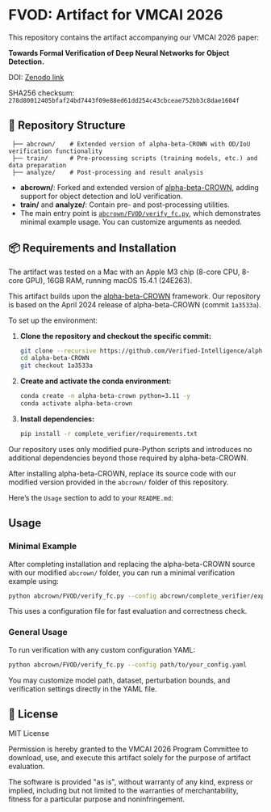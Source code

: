 # FVOD: Artifact for VMCAI 2026

This repository contains the artifact accompanying our VMCAI 2026 paper:

**Towards Formal Verification of Deep Neural Networks for Object Detection.**

DOI: [Zenodo link](https://zenodo.org/records/17098701)
 
SHA256 checksum: `278d80012405bfaf24bd7443f09e88ed61dd254c43cbceae752bb3c8dae1604f`


## 📁 Repository Structure

```
 ├── abcrown/    # Extended version of alpha-beta-CROWN with OD/IoU verification functionality  
 ├── train/      # Pre-processing scripts (training models, etc.) and data preparation  
 ├── analyze/    # Post-processing and result analysis  
 ```

- **abcrown/**: Forked and extended version of [alpha-beta-CROWN](https://github.com/Verified-Intelligence/alpha-beta-CROWN), adding support for object detection and IoU verification.
- **train/** and **analyze/**: Contain pre- and post-processing utilities.
- The main entry point is [`abcrown/FVOD/verify_fc.py`](abcrown/FVOD/verify_fc.py), which demonstrates minimal example usage. You can customize arguments as needed.

## 📦 Requirements and Installation

The artifact was tested on a Mac with an Apple M3 chip (8-core CPU, 8-core GPU), 16GB RAM, running macOS 15.4.1 (24E263).

This artifact builds upon the [alpha-beta-CROWN](https://github.com/Verified-Intelligence/alpha-beta-CROWN) framework. Our repository is based on the April 2024 release of alpha-beta-CROWN (commit `1a3533a`).

To set up the environment:

1. **Clone the repository and checkout the specific commit:**

   ```bash
   git clone --recursive https://github.com/Verified-Intelligence/alpha-beta-CROWN.git
   cd alpha-beta-CROWN
   git checkout 1a3533a
   ```

2. **Create and activate the conda environment:**

   ```bash
   conda create -n alpha-beta-crown python=3.11 -y
   conda activate alpha-beta-crown
   ```

3. **Install dependencies:**

   ```bash
   pip install -r complete_verifier/requirements.txt
   ```
Our repository uses only modified pure-Python scripts and introduces no additional dependencies beyond those required by alpha-beta-CROWN.

After installing alpha-beta-CROWN, replace its source code with our modified version provided in the `abcrown/` folder of this repository.

Here’s the `Usage` section to add to your `README.md`:

## Usage

### Minimal Example

After completing installation and replacing the alpha-beta-CROWN source with our modified `abcrown/` folder, you can run a minimal verification example using:

```bash
python abcrown/FVOD/verify_fc.py --config abcrown/complete_verifier/exp_configs/OD/d_loc_init.yaml
````

This uses a configuration file for fast evaluation and correctness check.

### General Usage

To run verification with any custom configuration YAML:

```bash
python abcrown/FVOD/verify_fc.py --config path/to/your_config.yaml
```

You may customize model path, dataset, perturbation bounds, and verification settings directly in the YAML file.

## 📄 License

MIT License

Permission is hereby granted to the VMCAI 2026 Program Committee to download, use, and execute this artifact solely for the purpose of artifact evaluation.

The software is provided "as is", without warranty of any kind, express or implied, including but not limited to the warranties of merchantability, fitness for a particular purpose and noninfringement.
